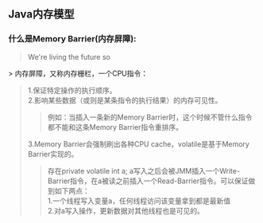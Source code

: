 ## Java内存模型

### 什么是Memory Barrier(内存屏障):
> We're living the future so

&gt;  内存屏障，又称内存栅栏，一个CPU指令：<br/>
>  1.保证特定操作的执行顺序。<br/>
>  2.影响某些数据（或则是某条指令的执行结果）的内存可见性。
>> 例如：当插入一条新的Memory Barrier时，这个时候不管什么指令都不能和这条Memory Barrier指令重排序。
> 
>  3.Memory Barrier会强制刷出各种CPU cache，volatile是基于Memory Barrier实现的。
>> 存在private volatile int a; a写入之后会被JMM插入一个Write-Barrier指令，在a被读之前插入一个Read-Barrier指令。可以保证做到如下两点：</br>
>> 1.一个线程写入变量a，任何线程访问该变量拿到都是最新值<br/>
>> 2.对a写入操作，更新数据对其他线程也是可见的。
